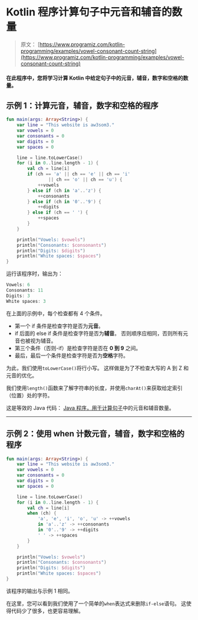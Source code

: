 # Kotlin 程序计算句子中元音和辅音的数量

> 原文： [https://www.programiz.com/kotlin-programming/examples/vowel-consonant-count-string](https://www.programiz.com/kotlin-programming/examples/vowel-consonant-count-string)

#### 在此程序中，您将学习计算 Kotlin 中给定句子中的元音，辅音，数字和空格的数量。

## 示例 1：计算元音，辅音，数字和空格的程序

```kt
fun main(args: Array<String>) {
    var line = "This website is aw3som3."
    var vowels = 0
    var consonants = 0
    var digits = 0
    var spaces = 0

    line = line.toLowerCase()
    for (i in 0..line.length - 1) {
        val ch = line[i]
        if (ch == 'a' || ch == 'e' || ch == 'i'
                || ch == 'o' || ch == 'u') {
            ++vowels
        } else if (ch in 'a'..'z') {
            ++consonants
        } else if (ch in '0'..'9') {
            ++digits
        } else if (ch == ' ') {
            ++spaces
        }
    }

    println("Vowels: $vowels")
    println("Consonants: $consonants")
    println("Digits: $digits")
    println("White spaces: $spaces")
}
```

运行该程序时，输出为：

```kt
Vowels: 6
Consonants: 11
Digits: 3
White spaces: 3
```

在上面的示例中，每个检查都有 4 个条件。

*   第一个 if 条件是检查字符是否为**元音**。
*   if 后面的 else if 条件是检查字符是否为**辅音**。 否则顺序应相同，否则所有元音也被视为辅音。
*   第三个条件（否则-if）是检查字符是否在 **0 到 9** 之间。
*   最后，最后一个条件是检查字符是否为**空格**字符。

为此，我们使用`toLowerCase()`将行小写。 这样做是为了不检查大写的 A 到 Z 和元音的优化。

我们使用`length()`函数来了解字符串的长度，并使用`charAt()`来获取给定索引（位置）处的字符。

这是等效的 Java 代码： [Java 程序，用于计算句子](/java-programming/examples/vowel-consonant-count-string "Java program to count number of vowels and consonants in a sentence")中的元音和辅音数量。

* * *

## 示例 2：使用 when 计数元音，辅音，数字和空格的程序

```kt
fun main(args: Array<String>) {
    var line = "This website is aw3som3."
    var vowels = 0
    var consonants = 0
    var digits = 0
    var spaces = 0

    line = line.toLowerCase()
    for (i in 0..line.length - 1) {
        val ch = line[i]
        when (ch) {
            'a', 'e', 'i', 'o', 'u' -> ++vowels
            in 'a'..'z' -> ++consonants
            in '0'..'9' -> ++digits
            ' ' -> ++spaces
        }
    }

    println("Vowels: $vowels")
    println("Consonants: $consonants")
    println("Digits: $digits")
    println("White spaces: $spaces")
}
```

该程序的输出与示例 1 相同。

在这里，您可以看到我们使用了一个简单的`when`表达式来删除`if-else`语句。 这使得代码少了很多，也更容易理解。
